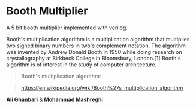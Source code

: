 # Booth Multiplier

A 5 bit booth multiplier implemented with verilog.

Booth's multiplication algorithm is a multiplication algorithm that multiplies two signed binary numbers in two's complement notation. The algorithm was invented by Andrew Donald Booth in 1950 while doing research on crystallography at Birkbeck College in Bloomsbury, London.[1] Booth's algorithm is of interest in the study of computer architecture.

> Booth's multiplication algorithm:

> https://en.wikipedia.org/wiki/Booth%27s_multiplication_algorithm


[**Ali Ghanbari**](https://github.com/alighanbari2002) & [**Mohammad Mashreghi**](https://github.com/M-Mashreghi)
